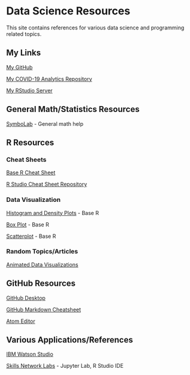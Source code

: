 # Data Science Resources
This site contains references for various data science and programming related topics.


## My Links
[My GitHub](https://github.com/jasondouglasgibbs)

[My COVID-19 Analytics Repository](https://github.com/jasondouglasgibbs/COVID-19_Analytics)

[My RStudio Server](http://69.143.207.151:8787/auth-sign-in)

## General Math/Statistics Resources
[SymboLab](https://www.symbolab.com/) - General math help


## R Resources
### Cheat Sheets
[Base R Cheat Sheet](https://rstudio.com/wp-content/uploads/2016/10/r-cheat-sheet-3.pdf)

[R Studio Cheat Sheet Repository](https://rstudio.com/resources/cheatsheets/)

### Data Visualization
[Histogram and Density Plots](http://www.cookbook-r.com/Graphs/Histogram_and_density_plot/) - Base R

[Box Plot](http://www.cookbook-r.com/Graphs/Box_plot/) - Base R

[Scatterplot](http://www.cookbook-r.com/Graphs/Scatterplot/) - Base R


### Random Topics/Articles
[Animated Data Visualizations](https://towardsdatascience.com/animating-your-data-visualizations-like-a-boss-using-r-f94ae20843e3)








## GitHub Resources
[GitHub Desktop](https://desktop.github.com/)

[GitHub Markdown Cheatsheet](https://guides.github.com/features/mastering-markdown/)

[Atom Editor](https://atom.io/)


## Various Applications/References
[IBM Watson Studio](https://cloud.ibm.com/catalog/services/watson-studio)

[Skills Network Labs](https://labs.cognitiveclass.ai/) - Jupyter Lab, R Studio IDE
